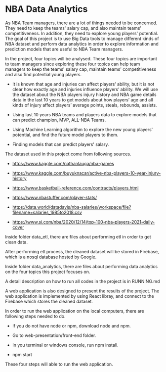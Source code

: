 # NBA Data Analytics

As NBA Team managers, there are a lot of things needed to be concerned. They need to keep the teams' salary cap, and also maintain teams' competitiveness. In addition, they need to explore young players' potential. The goal of this project is to use Big Data tools to manage different kinds of NBA dataset and perform data analytics in order to explore information and prediction models that are useful to NBA Team managers. 

In the project, four topics will be analysed. These four topics are important to team managers since exploring these four topics can help team managers to keep the teams' salary cap, maintain teams' competitiveness and also find potential young players.

* It is known that age and injuries can affect players’ ability, but it is not clear how exactly age and injuries influence players’ ability. We will use the dataset about the NBA players injury history and NBA game details data in the last 10 years to get models about how players’ age and all kinds of injury affect players’ average points, steals, rebounds, assists.

* Using last 10 years NBA teams and players data to explore models that can predict champion, MVP, ALL-NBA Teams.

* Using Machine Learning algorithm to explore the new young players' potential, and find the future model players to them.

* Finding models that can predict players' salary.

The dataset used in this project come from following sources.

* https://www.kaggle.com/nathanlauga/nba-games

* https://www.kaggle.com/buyuknacar/active-nba-players-10-year-injury-history

* https://www.basketball-reference.com/contracts/players.html

* https://www.nbastuffer.com/player-stats/

* https://data.world/datadavis/nba-salaries/workspace/file?filename=salaries_1985to2018.csv

* https://www.si.com/nba/2020/12/14/top-100-nba-players-2021-daily-cover


Inside folder data_etl, there are files about performing etl in order to get clean data.

After performing etl process, the cleaned dataset will be stored in Firebase, which is a nosql database hosted by Google.

Inside folder data_analytics, there are files about performing data analytics on the four topics this project focuses on.

A detail description on how to run all codes in the project is in RUNNING.md

A web application is also designed to present the results of the project. The web application is implemented by using React libray, and connect to the Firebase which stores the cleaned dataset.

In order to run the web application on the local computers, there are following steps needed to do.

* If you do not have node or npm, download node and npm.

* Go to web-presentation/front-end folder.

* In you terminal or windows console, run npm install.

* npm start

These four steps will able to run the web application.







